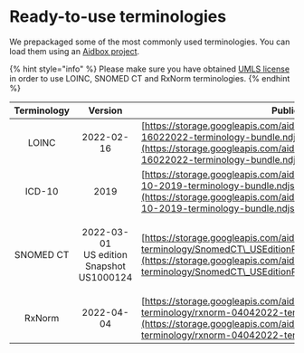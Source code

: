 # Ready-to-use terminologies

We prepackaged some of the most commonly used terminologies. You can load them using an [Aidbox project](import-using-an-aidbox-project.md).

{% hint style="info" %}
Please make sure you have obtained [UMLS license](https://www.nlm.nih.gov/research/umls/index.html) in order to use LOINC, SNOMED CT and RxNorm terminologies.
{% endhint %}

| Terminology |                        Version                        | Public URL                                                                                                                                                                                                                       |
| :---------: | :---------------------------------------------------: | -------------------------------------------------------------------------------------------------------------------------------------------------------------------------------------------------------------------------------- |
|    LOINC    |                       2022-02-16                      | [https://storage.googleapis.com/aidbox-public/fhir-terminology/loinc-16022022-terminology-bundle.ndjson.gz](https://storage.googleapis.com/aidbox-public/fhir-terminology/loinc-16022022-terminology-bundle.ndjson.gz)           |
|    ICD-10   |                          2019                         | [https://storage.googleapis.com/aidbox-public/fhir-terminology/icd-10-2019-terminology-bundle.ndjson.gz.zip](https://storage.googleapis.com/aidbox-public/fhir-terminology/icd-10-2019-terminology-bundle.ndjson.gz.zip)         |
|  SNOMED CT  | <p>2022-03-01<br>US edition<br>Snapshot US1000124</p> | [https://storage.googleapis.com/aidbox-public/fhir-terminology/SnomedCT\_USEditionRF2\_PRODUCTION\_20220301.zip](https://storage.googleapis.com/aidbox-public/fhir-terminology/SnomedCT\_USEditionRF2\_PRODUCTION\_20220301.zip) |
|    RxNorm   |                       2022-04-04                      | [https://storage.googleapis.com/aidbox-public/fhir-terminology/rxnorm-04042022-terminology-bundle.ndjson.gz.zip](https://storage.googleapis.com/aidbox-public/fhir-terminology/rxnorm-04042022-terminology-bundle.ndjson.gz.zip) |

